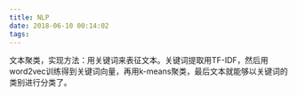 ```yaml
---
title: NLP
date: 2018-06-10 00:14:02
tags:
---
```


文本聚类，实现方法：用关键词来表征文本。关键词提取用TF-IDF，然后用word2vec训练得到关键词向量，再用k-means聚类，最后文本就能够以关键词的类别进行分类了。
